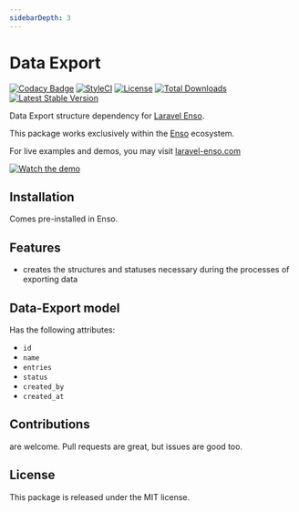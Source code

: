 ```yaml
---
sidebarDepth: 3
---
```


# Data Export

[![Codacy Badge](https://api.codacy.com/project/badge/Grade/7ea7f7704b2044f9950074cf8afb6e3f)](https://www.codacy.com/app/laravel-enso/data-export?utm_source=github.com&amp;utm_medium=referral&amp;utm_content=laravel-enso/data-export&amp;utm_campaign=Badge_Grade)
[![StyleCI](https://github.styleci.io/repos/148101651/shield?branch=master)](https://github.styleci.io/repos/148101651)
[![License](https://poser.pugx.org/laravel-enso/data-export/license)](https://packagist.org/packages/laravel-enso/data-export)
[![Total Downloads](https://poser.pugx.org/laravel-enso/data-export/downloads)](https://packagist.org/packages/laravel-enso/data-export)
[![Latest Stable Version](https://poser.pugx.org/laravel-enso/data-export/version)](https://packagist.org/packages/laravel-enso/data-export)

Data Export structure dependency for [Laravel Enso](https://github.com/laravel-enso/Enso).

This package works exclusively within the [Enso](https://github.com/laravel-enso/Enso) ecosystem.

For live examples and demos, you may visit [laravel-enso.com](https://www.laravel-enso.com)

[![Watch the demo](https://laravel-enso.github.io/data-export/screenshots/bulma_001_thumb.png)](https://laravel-enso.github.io/data-export/screenshots/bulma_001.png)

## Installation

Comes pre-installed in Enso.

## Features
- creates the structures and statuses necessary during the processes of exporting data

## Data-Export model
Has the following attributes:
- `id`
- `name`
- `entries`
- `status` 
- `created_by`
- `created_at`

## Contributions

are welcome. Pull requests are great, but issues are good too.

## License

This package is released under the MIT license.

